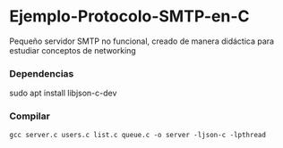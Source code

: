 # Ejemplo-Protocolo-SMTP-en-C
Pequeño servidor SMTP no funcional, creado de manera didáctica para estudiar conceptos de networking

### Dependencias
sudo apt install libjson-c-dev

### Compilar
`gcc server.c users.c list.c queue.c -o server -ljson-c -lpthread`

